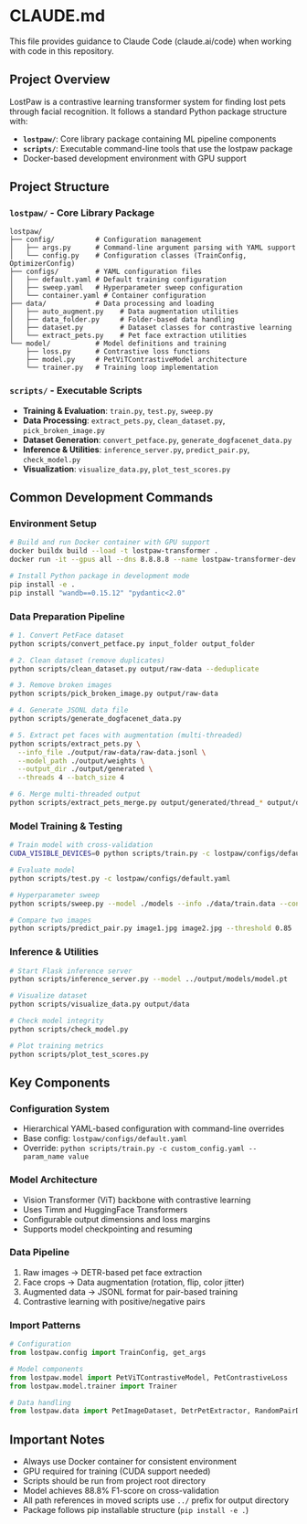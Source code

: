 # CLAUDE.md

This file provides guidance to Claude Code (claude.ai/code) when working with code in this repository.

## Project Overview

LostPaw is a contrastive learning transformer system for finding lost pets through facial recognition. It follows a standard Python package structure with:
- **`lostpaw/`**: Core library package containing ML pipeline components
- **`scripts/`**: Executable command-line tools that use the lostpaw package
- Docker-based development environment with GPU support

## Project Structure

### `lostpaw/` - Core Library Package
```
lostpaw/
├── config/          # Configuration management
│   ├── args.py      # Command-line argument parsing with YAML support
│   └── config.py    # Configuration classes (TrainConfig, OptimizerConfig)
├── configs/         # YAML configuration files
│   ├── default.yaml # Default training configuration
│   ├── sweep.yaml   # Hyperparameter sweep configuration
│   └── container.yaml # Container configuration
├── data/            # Data processing and loading
│   ├── auto_augment.py    # Data augmentation utilities
│   ├── data_folder.py     # Folder-based data handling
│   ├── dataset.py         # Dataset classes for contrastive learning
│   └── extract_pets.py    # Pet face extraction utilities
└── model/           # Model definitions and training
    ├── loss.py      # Contrastive loss functions
    ├── model.py     # PetViTContrastiveModel architecture
    └── trainer.py   # Training loop implementation
```

### `scripts/` - Executable Scripts
- **Training & Evaluation**: `train.py`, `test.py`, `sweep.py`
- **Data Processing**: `extract_pets.py`, `clean_dataset.py`, `pick_broken_image.py`
- **Dataset Generation**: `convert_petface.py`, `generate_dogfacenet_data.py`
- **Inference & Utilities**: `inference_server.py`, `predict_pair.py`, `check_model.py`
- **Visualization**: `visualize_data.py`, `plot_test_scores.py`

## Common Development Commands

### Environment Setup
```bash
# Build and run Docker container with GPU support
docker buildx build --load -t lostpaw-transformer .
docker run -it --gpus all --dns 8.8.8.8 --name lostpaw-transformer-dev -v $(pwd):/app -w /app lostpaw-transformer bash

# Install Python package in development mode
pip install -e .
pip install "wandb==0.15.12" "pydantic<2.0"
```

### Data Preparation Pipeline
```bash
# 1. Convert PetFace dataset
python scripts/convert_petface.py input_folder output_folder

# 2. Clean dataset (remove duplicates)
python scripts/clean_dataset.py output/raw-data --deduplicate

# 3. Remove broken images
python scripts/pick_broken_image.py output/raw-data

# 4. Generate JSONL data file
python scripts/generate_dogfacenet_data.py

# 5. Extract pet faces with augmentation (multi-threaded)
python scripts/extract_pets.py \
  --info_file ./output/raw-data/raw-data.jsonl \
  --model_path ./output/weights \
  --output_dir ./output/generated \
  --threads 4 --batch_size 4

# 6. Merge multi-threaded output
python scripts/extract_pets_merge.py output/generated/thread_* output/data
```

### Model Training & Testing
```bash
# Train model with cross-validation
CUDA_VISIBLE_DEVICES=0 python scripts/train.py -c lostpaw/configs/default.yaml

# Evaluate model
python scripts/test.py -c lostpaw/configs/default.yaml

# Hyperparameter sweep
python scripts/sweep.py --model ./models --info ./data/train.data --config lostpaw/configs/sweep.yaml

# Compare two images
python scripts/predict_pair.py image1.jpg image2.jpg --threshold 0.85
```

### Inference & Utilities
```bash
# Start Flask inference server
python scripts/inference_server.py --model ../output/models/model.pt

# Visualize dataset
python scripts/visualize_data.py output/data

# Check model integrity
python scripts/check_model.py

# Plot training metrics
python scripts/plot_test_scores.py
```

## Key Components

### Configuration System
- Hierarchical YAML-based configuration with command-line overrides
- Base config: `lostpaw/configs/default.yaml`
- Override: `python scripts/train.py -c custom_config.yaml --param_name value`

### Model Architecture
- Vision Transformer (ViT) backbone with contrastive learning
- Uses Timm and HuggingFace Transformers
- Configurable output dimensions and loss margins
- Supports model checkpointing and resuming

### Data Pipeline
1. Raw images → DETR-based pet face extraction
2. Face crops → Data augmentation (rotation, flip, color jitter)
3. Augmented data → JSONL format for pair-based training
4. Contrastive learning with positive/negative pairs

### Import Patterns
```python
# Configuration
from lostpaw.config import TrainConfig, get_args

# Model components
from lostpaw.model import PetViTContrastiveModel, PetContrastiveLoss
from lostpaw.model.trainer import Trainer

# Data handling
from lostpaw.data import PetImageDataset, DetrPetExtractor, RandomPairDataset
```

## Important Notes
- Always use Docker container for consistent environment
- GPU required for training (CUDA support needed)
- Scripts should be run from project root directory
- Model achieves 88.8% F1-score on cross-validation
- All path references in moved scripts use `../` prefix for output directory
- Package follows pip installable structure (`pip install -e .`)